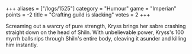 +++
aliases = ["/logs/1525"]
category = "Humour"
game = "Imperian"
points = -2
title = "Crafting guild is slacking"
votes = 2
+++

Screaming out a warcry of pure strength, Kryss brings her sabre crashing straight down on the head of Shiln. With unbelievable power, Kryss's 100 myrrh balls rips through Shiln's entire body, cleaving it asunder and killing him instantly.